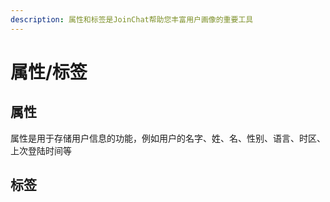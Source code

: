 ```yaml
---
description: 属性和标签是JoinChat帮助您丰富用户画像的重要工具
---
```


# 属性/标签

## 属性

属性是用于存储用户信息的功能，例如用户的名字、姓、名、性别、语言、时区、上次登陆时间等

## 标签

